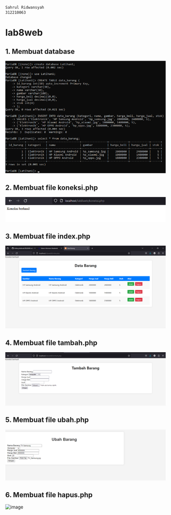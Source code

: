 
```
Sahrul Ridwansyah
312210063
```
# lab8web

## 1. Membuat database

![P1](P1.png)

## 2. Membuat file koneksi.php

![F2](F2.png)

## 3. Membuat file index.php

![P5](P5.png)

## 4. Membuat file tambah.php

![F4](F4.png)

## 5. Membuat file ubah.php

![F3](F3.png)

## 6. Membuat file hapus.php

![image](https://github.com/sahrul180304/labwab8/assets/115526901/dec0f45f-6e01-419f-9925-810350a20df0)



